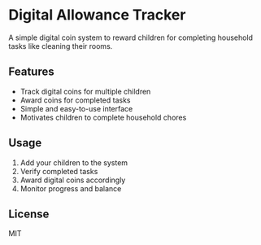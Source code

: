 # Digital Allowance Tracker

A simple digital coin system to reward children for completing household tasks like cleaning their rooms.

## Features

- Track digital coins for multiple children
- Award coins for completed tasks
- Simple and easy-to-use interface
- Motivates children to complete household chores

## Usage

1. Add your children to the system
2. Verify completed tasks
3. Award digital coins accordingly
4. Monitor progress and balance

## License

MIT
